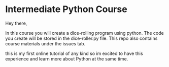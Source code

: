 # Intermediate Python Course

Hey there, 

In this course you will create a dice-rolling program using python. The code you create will be stored in the dice-roller.py file. This repo also contains course materials under the issues tab. 

this is my first online tutorial of any kind so im excited to have this experience and learn more about Python at the same time.
